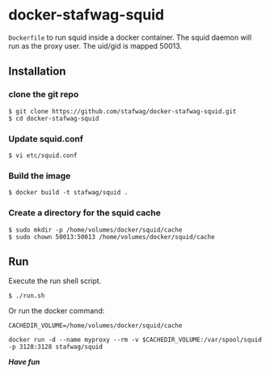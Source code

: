 # docker-stafwag-squid

```Dockerfile``` to run squid inside a docker container.
The squid daemon will run as the proxy user. The uid/gid is mapped
50013.

## Installation

### clone the git repo

```
$ git clone https://github.com/stafwag/docker-stafwag-squid.git
$ cd docker-stafwag-squid
```

### Update squid.conf

```
$ vi etc/squid.conf 
```

### Build the image

```
$ docker build -t stafwag/squid . 
```

### Create a directory for the squid cache

```
$ sudo mkdir -p /home/volumes/docker/squid/cache
$ sudo chown 50013:50013 /home/volumes/docker/squid/cache
```

## Run

Execute the run shell script.

```
$ ./run.sh
```

Or run the docker command:

```
CACHEDIR_VOLUME=/home/volumes/docker/squid/cache

docker run -d --name myproxy --rm -v $CACHEDIR_VOLUME:/var/spool/squid -p 3128:3128 stafwag/squid
```

***Have fun***
